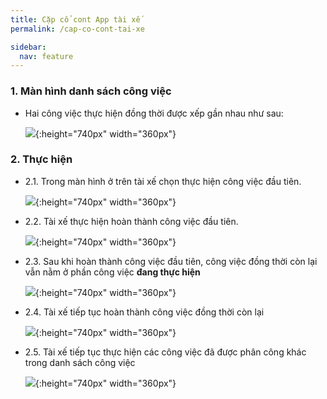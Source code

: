 ```yaml
---
title: Cặp cổ cont App tài xế
permalink: /cap-co-cont-tai-xe

sidebar:
  nav: feature
---
```



### **1. Màn hình danh sách công việc**
* Hai công việc thực hiện đồng thời được xếp gần nhau như sau:

     ![](assets/accompanytaskmobile/001_NewTaskTab.png){:height="740px" width="360px"}

### **2. Thực hiện**
* 2.1. Trong màn hình ở trên tài xế chọn thực hiện công việc đầu tiên.

     ![](assets/accompanytaskmobile/002_Confirmation.png){:height="740px" width="360px"}

* 2.2. Tài xế thực hiện hoàn thành công việc đầu tiên.

     ![](assets/accompanytaskmobile/003_Task1.png){:height="740px" width="360px"}

* 2.3. Sau khi hoàn thành công việc đầu tiên, công việc đồng thời còn lại vẫn nằm ở phần công việc **đang thực hiện**
     
     ![](assets/accompanytaskmobile/004_InprogressTab.png){:height="740px" width="360px"}

* 2.4. Tài xế tiếp tục hoàn thành công việc đồng thời còn lại

     ![](assets/accompanytaskmobile/005_Task2.png){:height="740px" width="360px"}

* 2.5. Tài xế tiếp tục thực hiện các công việc đã được phân công khác trong danh sách công việc

     ![](assets/accompanytaskmobile/006_NewTaskTab1.png){:height="740px" width="360px"}